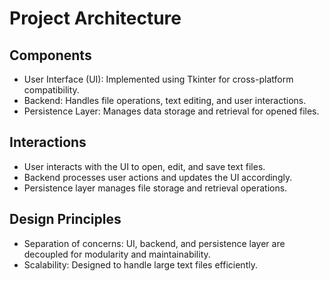 # Project Architecture

## Components
- User Interface (UI): Implemented using Tkinter for cross-platform compatibility.
- Backend: Handles file operations, text editing, and user interactions.
- Persistence Layer: Manages data storage and retrieval for opened files.

## Interactions
- User interacts with the UI to open, edit, and save text files.
- Backend processes user actions and updates the UI accordingly.
- Persistence layer manages file storage and retrieval operations.

## Design Principles
- Separation of concerns: UI, backend, and persistence layer are decoupled for modularity and maintainability.
- Scalability: Designed to handle large text files efficiently.
